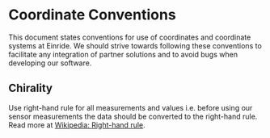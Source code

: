 # Coordinate Conventions

This document states conventions for use of coordinates and coordinate
systems at Einride. We should strive towards following these conventions
to facilitate any integration of partner solutions and to avoid bugs
when developing our software.

## Chirality

Use right-hand rule for all measurements and values i.e. before using
our sensor measurements the data should be converted to the right-hand
rule. Read more at [Wikipedia: Right-hand rule](https://en.wikipedia.org/wiki/Right-hand_rule).
